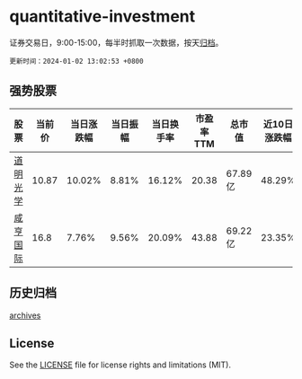 # quantitative-investment

证券交易日，9:00-15:00，每半时抓取一次数据，按天[归档](archives)。

`更新时间：2024-01-02 13:02:53 +0800`

## 强势股票

|股票|当前价|当日涨跌幅|当日振幅|当日换手率|市盈率TTM|总市值|近10日涨跌幅|
|----|----|----|----|----|----|----|----|
|[道明光学](https://xueqiu.com/S/SZ002632)|10.87|10.02%|8.81%|16.12%|20.38|67.89亿|48.29%|
|[咸亨国际](https://xueqiu.com/S/SH605056)|16.8|7.76%|9.56%|20.09%|43.88|69.22亿|23.35%|

## 历史归档

[archives](archives)

## License

See the [LICENSE](LICENSE) file for license rights and limitations (MIT).